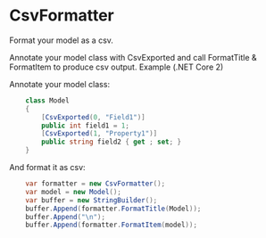 # CsvFormatter
Format your model as a csv.

Annotate your model class with CsvExported and call FormatTitle & FormatItem to produce csv output.
Example (.NET Core 2)

Annotate your model class:
```c#
    class Model
    {
        [CsvExported(0, "Field1")]
        public int field1 = 1;
        [CsvExported(1, "Property1")]
        public string field2 { get ; set; }
    }
```

And format it as csv:

```c#
    var formatter = new CsvFormatter();
    var model = new Model();
    var buffer = new StringBuilder();
    buffer.Append(formatter.FormatTitle(Model));
    buffer.Append("\n");
    buffer.Append(formatter.FormatItem(model));
```
